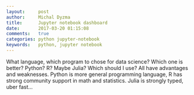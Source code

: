 ```yaml
---
layout:     post
author:     Michal Dyzma
title:      Jupyter notebook dashboard
date:       2017-03-20 01:15:08
comments:   true
categories: python jupyter-notebook
keywords:   python, jupyter notebook
---
```



What language, which program to chose for data science? Which one is better? Python? R? Maybe Julia? Which should I use? All have advantages and weaknesses. Python is more general programming language, R has strong community support in math and statistics. Julia is strongly typed, uber fast...
